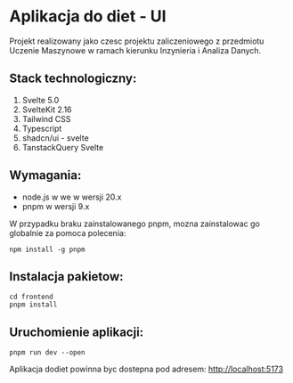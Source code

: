 # Aplikacja do diet - UI

Projekt realizowany jako czesc projektu zaliczeniowego z przedmiotu Uczenie Maszynowe w ramach kierunku Inzynieria i Analiza Danych.

## Stack technologiczny:

1. Svelte 5.0
2. SvelteKit 2.16
3. Tailwind CSS
4. Typescript
5. shadcn/ui - svelte
6. TanstackQuery Svelte

## Wymagania:

- node.js w we w wersji 20.x
- pnpm w wersji 9.x

W przypadku braku zainstalowanego pnpm, mozna zainstalowac go globalnie za pomoca polecenia:

```
npm install -g pnpm
```

## Instalacja pakietow:

```
cd frontend
pnpm install
```

## Uruchomienie aplikacji:

```
pnpm run dev --open
```

Aplikacja dodiet powinna byc dostepna pod adresem: [http://localhost:5173](http://localhost:5173)
